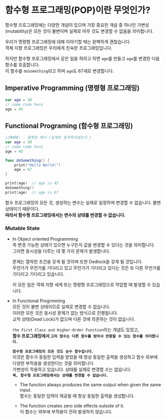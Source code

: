 # 함수형 프로그래밍(POP)이란 무엇인가?
함수형 프로그래밍에는 다양한 개념이 있으며 가장 중요한 개념 중 하나인 가변성(mutability)은 모든 것이 불변이며 실제로 아무 것도 변경할 수 없음을 의미합니다.

우리가 명령형 프로그래밍에 대해 이야기할 때는 완벽하게 괜찮습니다.   
객체 지향 프로그래밍은 우리에게 친숙한 프로그래밍입니다. 

하지만 함수형 프로그래밍에서 같은 일을 하려고 하면 `age`를 만들고 `age`를 변경한 다음 함수를 호출합니다.   
이 함수를 `doSomething`라고 하며 `age`도 67세로 변경합니다.

## Imperative Programming (명령형 프로그래밍)
```Swift
var age = 30
// some code here
age = 45
```

## Functional Programing (함수형 프로그래밍)
```Swift
//MARK: - 잘못된 예시 (실제로 동작하지않는다.)
var age = 30
// some code here
age = 45

func doSomething() {
    print("Hello World!")
    age = 67
}

print(age)  // age is 45
doSomething()
print(age)  // age is 67
```

함수 프로그래밍의 모든 것, 생성하는 변수는 실제로 일정하며 변경할 수 없습니다. 불변 상태이기 때문이다.   
**따라서 함수형 프로그래밍에서는 변수의 상태를 변경할 수 없습니다.**

### Mutable State
- In Object oriented Programming   
    즉 변경 가능한 상태가 있으면 누구든지 값을 변경할 수 있다는 것을 의미합니다.   
    그러면 동시성을 다루는 데 몇 가지 문제가 발생합니다.   

    문제는 열악한 조건을 갖게 될 것이며 또한 Dedlock을 갖게 될 것입니다.   
    무언가가 무언가를 기다리고 있고 무언가가 기다리고 있다는 것은 또 다른 무언가를 기다리고 기다리고 있습니다.   

    이 모든 일은 객체 지향 세계 또는 명령형 프로그래밍으로 작업할 때 발생할 수 있습니다.   

- In Functional Progrmming   
    모든 것이 불변 상태이므로 실제로 변경할 수 없습니다.   
    이러한 모든 것은 동시성 문제가 없는 방식으로 진행됩니다.   
    교착 상태(Dead Lock)가 없으며 다른 것에 의존하는 것이 없습니다.

    `the First Class and Higher-Order Function`라는 개념도 있었고,   
    **함수 프로그래밍에서 `고차 함수는 다른 함수를 받아서 반환할 수 있는 함수를 의미합니다.`**

    **`함수형 프로그래밍의 모든 것도 순수 함수입니다.`**   
    이것은 함수가 동일한 입력을 받았을 때 항상 동일한 출력을 생성하고 함수 외부에 다양한 부작용을 생성한다는 것을 의미합니다.   
    가변성이 작용하고 있습니다. 상태를 실제로 변경할 수는 없습니다.   
    **`즉, 함수형 프로그래밍에서는 상태를 변경할 수 없습니다.`**   

    - The function always produces the same output when given the same input.   
    함수는 동일한 입력이 제공될 때 항상 동일한 출력을 생성합니다.
    
    - The function creates zero side effects outside of it.   
    이 함수는 외부에 부작용이 전혀 발생하지 않습니다.